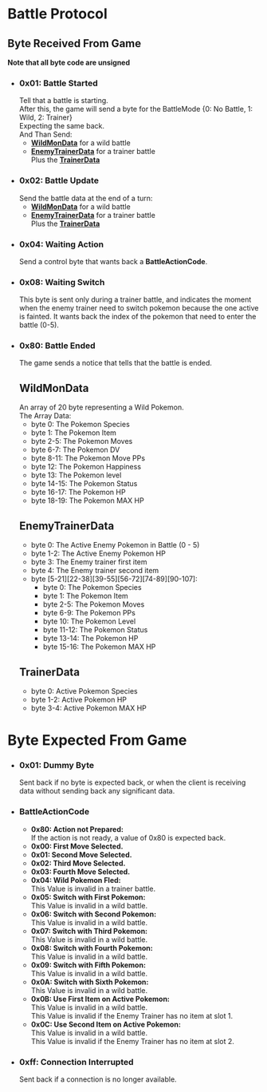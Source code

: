 # Battle Protocol

## Byte Received From Game

**Note that all byte code are unsigned**

* ### 0x01: Battle Started
  Tell that a battle is starting.  
  After this, the game will send a byte for the BattleMode {0: No Battle, 1: Wild, 2: Trainer}  
  Expecting the same back.  
  And Than Send:
    * **[WildMonData](#WildMonData)** for a wild battle
    * **[EnemyTrainerData](#EnemyTrainerData)** for a trainer battle  
      Plus the **[TrainerData](#TrainerData)**
* ### 0x02: Battle Update
  Send the battle data at the end of a turn:
    * **[WildMonData](#WildMonData)** for a wild battle
    * **[EnemyTrainerData](#EnemyTrainerData)** for a trainer battle  
      Plus the **[TrainerData](#TrainerData)**
* ### 0x04: Waiting Action
  Send a control byte that wants back a **BattleActionCode**.
* ### 0x08: Waiting Switch
  This byte is sent only during a trainer battle, and indicates the moment when the enemy trainer need to switch pokemon
  because the one active is fainted. It wants back the index of the pokemon that need to enter the battle (0-5).
* ### 0x80: Battle Ended
  The game sends a notice that tells that the battle is ended.
  ## WildMonData
  An array of 20 byte representing a Wild Pokemon.  
  The Array Data:
    * byte 0: The Pokemon Species
    * byte 1: The Pokemon Item
    * byte 2-5: The Pokemon Moves
    * byte 6-7: The Pokemon DV
    * byte 8-11: The Pokemon Move PPs
    * byte 12: The Pokemon Happiness
    * byte 13: The Pokemon level
    * byte 14-15: The Pokemon Status
    * byte 16-17: The Pokemon HP
    * byte 18-19: The Pokemon MAX HP
  ## EnemyTrainerData
    * byte 0: The Active Enemy Pokemon in Battle (0 - 5)
    * byte 1-2: The Active Enemy Pokemon HP
    * byte 3: The Enemy trainer first item
    * byte 4: The Enemy trainer second item
    * byte [5-21][22-38][39-55][56-72][74-89][90-107]:
        * byte 0: The Pokemon Species
        * byte 1: The Pokemon Item
        * byte 2-5: The Pokemon Moves
        * byte 6-9: The Pokemon PPs
        * byte 10: The Pokemon Level
        * byte 11-12: The Pokemon Status
        * byte 13-14: The Pokemon HP
        * byte 15-16: The Pokemon MAX HP
  ## TrainerData
    * byte 0: Active Pokemon Species
    * byte 1-2: Active Pokemon HP
    * byte 3-4: Active Pokemon MAX HP

# Byte Expected From Game

* ### 0x01: Dummy Byte
  Sent back if no byte is expected back, or when the client is receiving data without sending back any significant data.
* ### BattleActionCode
    * **0x80: Action not Prepared:**  
      If the action is not ready, a value of 0x80 is expected back.
    * **0x00: First Move Selected.**
    * **0x01: Second Move Selected.**
    * **0x02: Third Move Selected.**
    * **0x03: Fourth Move Selected.**
    * **0x04: Wild Pokemon Fled:**  
      This Value is invalid in a trainer battle.
    * **0x05: Switch with First Pokemon:**  
      This Value is invalid in a wild battle.
    * **0x06: Switch with Second Pokemon:**  
      This Value is invalid in a wild battle.
    * **0x07: Switch with Third Pokemon:**  
      This Value is invalid in a wild battle.
    * **0x08: Switch with Fourth Pokemon:**  
      This Value is invalid in a wild battle.
    * **0x09: Switch with Fifth Pokemon:**  
      This Value is invalid in a wild battle.
    * **0x0A: Switch with Sixth Pokemon:**  
      This Value is invalid in a wild battle.
    * **0x0B: Use First Item on Active Pokemon:**\
      This Value is invalid in a wild battle.\
      This Value is invalid if the Enemy Trainer has no item at slot 1.
    * **0x0C: Use Second Item on Active Pokemon:**\
      This Value is invalid in a wild battle.\
      This Value is invalid if the Enemy Trainer has no item at slot 2.
* ### 0xff: Connection Interrupted
  Sent back if a connection is no longer available.